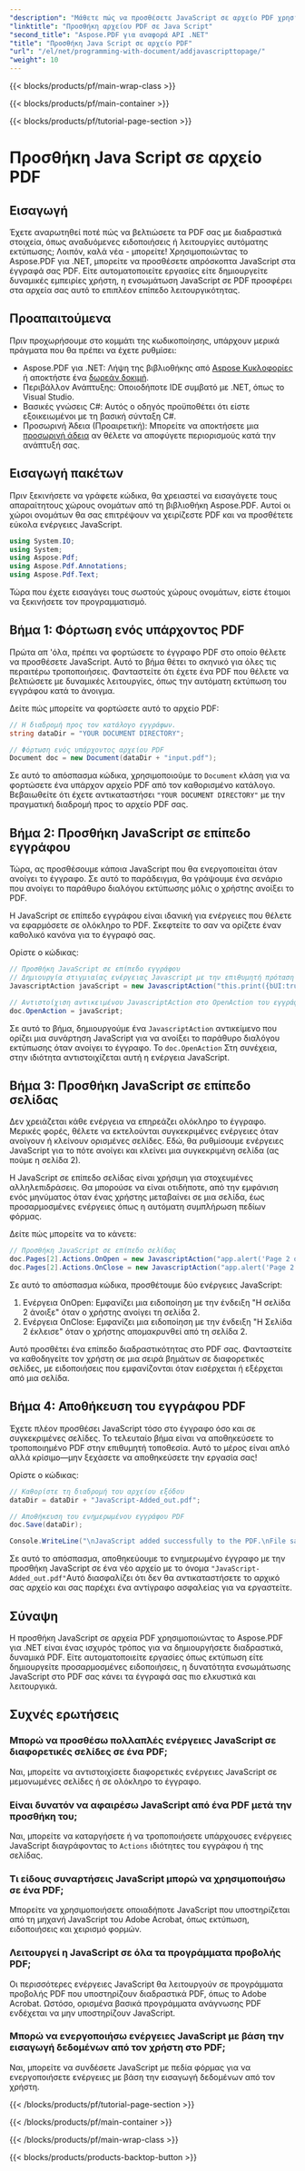 ```yaml
---
"description": "Μάθετε πώς να προσθέσετε JavaScript σε αρχείο PDF χρησιμοποιώντας το Aspose.PDF για .NET. Οδηγός βήμα προς βήμα με εκπαιδευτικά βίντεο κώδικα για scripting σε επίπεδο εγγράφου και σελίδας."
"linktitle": "Προσθήκη αρχείου PDF σε Java Script"
"second_title": "Aspose.PDF για αναφορά API .NET"
"title": "Προσθήκη Java Script σε αρχείο PDF"
"url": "/el/net/programming-with-document/addjavascripttopage/"
"weight": 10
---
```


{{< blocks/products/pf/main-wrap-class >}}

{{< blocks/products/pf/main-container >}}

{{< blocks/products/pf/tutorial-page-section >}}

# Προσθήκη Java Script σε αρχείο PDF

## Εισαγωγή

Έχετε αναρωτηθεί ποτέ πώς να βελτιώσετε τα PDF σας με διαδραστικά στοιχεία, όπως αναδυόμενες ειδοποιήσεις ή λειτουργίες αυτόματης εκτύπωσης; Λοιπόν, καλά νέα - μπορείτε! Χρησιμοποιώντας το Aspose.PDF για .NET, μπορείτε να προσθέσετε απρόσκοπτα JavaScript στα έγγραφά σας PDF. Είτε αυτοματοποιείτε εργασίες είτε δημιουργείτε δυναμικές εμπειρίες χρήστη, η ενσωμάτωση JavaScript σε PDF προσφέρει στα αρχεία σας αυτό το επιπλέον επίπεδο λειτουργικότητας.

## Προαπαιτούμενα

Πριν προχωρήσουμε στο κομμάτι της κωδικοποίησης, υπάρχουν μερικά πράγματα που θα πρέπει να έχετε ρυθμίσει:

- Aspose.PDF για .NET: Λήψη της βιβλιοθήκης από [Aspose Κυκλοφορίες](https://releases.aspose.com/pdf/net/) ή αποκτήστε ένα [δωρεάν δοκιμή](https://releases.aspose.com/).
- Περιβάλλον Ανάπτυξης: Οποιοδήποτε IDE συμβατό με .NET, όπως το Visual Studio.
- Βασικές γνώσεις C#: Αυτός ο οδηγός προϋποθέτει ότι είστε εξοικειωμένοι με τη βασική σύνταξη C#.
- Προσωρινή Άδεια (Προαιρετική): Μπορείτε να αποκτήσετε μια [προσωρινή άδεια](https://purchase.aspose.com/temporary-license/) αν θέλετε να αποφύγετε περιορισμούς κατά την ανάπτυξή σας.

## Εισαγωγή πακέτων

Πριν ξεκινήσετε να γράφετε κώδικα, θα χρειαστεί να εισαγάγετε τους απαραίτητους χώρους ονομάτων από τη βιβλιοθήκη Aspose.PDF. Αυτοί οι χώροι ονομάτων θα σας επιτρέψουν να χειρίζεστε PDF και να προσθέτετε εύκολα ενέργειες JavaScript.

```csharp
using System.IO;
using System;
using Aspose.Pdf;
using Aspose.Pdf.Annotations;
using Aspose.Pdf.Text;
```

Τώρα που έχετε εισαγάγει τους σωστούς χώρους ονομάτων, είστε έτοιμοι να ξεκινήσετε τον προγραμματισμό.

## Βήμα 1: Φόρτωση ενός υπάρχοντος PDF

Πρώτα απ 'όλα, πρέπει να φορτώσετε το έγγραφο PDF στο οποίο θέλετε να προσθέσετε JavaScript. Αυτό το βήμα θέτει το σκηνικό για όλες τις περαιτέρω τροποποιήσεις. Φανταστείτε ότι έχετε ένα PDF που θέλετε να βελτιώσετε με δυναμικές λειτουργίες, όπως την αυτόματη εκτύπωση του εγγράφου κατά το άνοιγμα.

Δείτε πώς μπορείτε να φορτώσετε αυτό το αρχείο PDF:

```csharp
// Η διαδρομή προς τον κατάλογο εγγράφων.
string dataDir = "YOUR DOCUMENT DIRECTORY";

// Φόρτωση ενός υπάρχοντος αρχείου PDF
Document doc = new Document(dataDir + "input.pdf");
```

Σε αυτό το απόσπασμα κώδικα, χρησιμοποιούμε το `Document` κλάση για να φορτώσετε ένα υπάρχον αρχείο PDF από τον καθορισμένο κατάλογο. Βεβαιωθείτε ότι έχετε αντικαταστήσει `"YOUR DOCUMENT DIRECTORY"` με την πραγματική διαδρομή προς το αρχείο PDF σας.

## Βήμα 2: Προσθήκη JavaScript σε επίπεδο εγγράφου

Τώρα, ας προσθέσουμε κάποια JavaScript που θα ενεργοποιείται όταν ανοίγει το έγγραφο. Σε αυτό το παράδειγμα, θα γράψουμε ένα σενάριο που ανοίγει το παράθυρο διαλόγου εκτύπωσης μόλις ο χρήστης ανοίξει το PDF.

Η JavaScript σε επίπεδο εγγράφου είναι ιδανική για ενέργειες που θέλετε να εφαρμόσετε σε ολόκληρο το PDF. Σκεφτείτε το σαν να ορίζετε έναν καθολικό κανόνα για το έγγραφό σας.

Ορίστε ο κώδικας:

```csharp
// Προσθήκη JavaScript σε επίπεδο εγγράφου
// Δημιουργία στιγμιαίας ενέργειας Javascript με την επιθυμητή πρόταση JavaScript
JavascriptAction javaScript = new JavascriptAction("this.print({bUI:true,bSilent:false,bShrinkToFit:true});");

// Αντιστοίχιση αντικειμένου JavascriptAction στο OpenAction του εγγράφου
doc.OpenAction = javaScript;
```

Σε αυτό το βήμα, δημιουργούμε ένα `JavascriptAction` αντικείμενο που ορίζει μια συνάρτηση JavaScript για να ανοίξει το παράθυρο διαλόγου εκτύπωσης όταν ανοίγει το έγγραφο. Το `doc.OpenAction` Στη συνέχεια, στην ιδιότητα αντιστοιχίζεται αυτή η ενέργεια JavaScript.

## Βήμα 3: Προσθήκη JavaScript σε επίπεδο σελίδας

Δεν χρειάζεται κάθε ενέργεια να επηρεάζει ολόκληρο το έγγραφο. Μερικές φορές, θέλετε να εκτελούνται συγκεκριμένες ενέργειες όταν ανοίγουν ή κλείνουν ορισμένες σελίδες. Εδώ, θα ρυθμίσουμε ενέργειες JavaScript για το πότε ανοίγει και κλείνει μια συγκεκριμένη σελίδα (ας πούμε η σελίδα 2).

Η JavaScript σε επίπεδο σελίδας είναι χρήσιμη για στοχευμένες αλληλεπιδράσεις. Θα μπορούσε να είναι οτιδήποτε, από την εμφάνιση ενός μηνύματος όταν ένας χρήστης μεταβαίνει σε μια σελίδα, έως προσαρμοσμένες ενέργειες όπως η αυτόματη συμπλήρωση πεδίων φόρμας.

Δείτε πώς μπορείτε να το κάνετε:

```csharp
// Προσθήκη JavaScript σε επίπεδο σελίδας
doc.Pages[2].Actions.OnOpen = new JavascriptAction("app.alert('Page 2 opened')");
doc.Pages[2].Actions.OnClose = new JavascriptAction("app.alert('Page 2 closed')");
```

Σε αυτό το απόσπασμα κώδικα, προσθέτουμε δύο ενέργειες JavaScript:
1. Ενέργεια OnOpen: Εμφανίζει μια ειδοποίηση με την ένδειξη "Η σελίδα 2 άνοιξε" όταν ο χρήστης ανοίγει τη σελίδα 2.
2. Ενέργεια OnClose: Εμφανίζει μια ειδοποίηση με την ένδειξη "Η Σελίδα 2 έκλεισε" όταν ο χρήστης απομακρυνθεί από τη σελίδα 2.

Αυτό προσθέτει ένα επίπεδο διαδραστικότητας στο PDF σας. Φανταστείτε να καθοδηγείτε τον χρήστη σε μια σειρά βημάτων σε διαφορετικές σελίδες, με ειδοποιήσεις που εμφανίζονται όταν εισέρχεται ή εξέρχεται από μια σελίδα.

## Βήμα 4: Αποθήκευση του εγγράφου PDF

Έχετε πλέον προσθέσει JavaScript τόσο στο έγγραφο όσο και σε συγκεκριμένες σελίδες. Το τελευταίο βήμα είναι να αποθηκεύσετε το τροποποιημένο PDF στην επιθυμητή τοποθεσία. Αυτό το μέρος είναι απλό αλλά κρίσιμο—μην ξεχάσετε να αποθηκεύσετε την εργασία σας!

Ορίστε ο κώδικας:

```csharp
// Καθορίστε τη διαδρομή του αρχείου εξόδου
dataDir = dataDir + "JavaScript-Added_out.pdf";

// Αποθήκευση του ενημερωμένου εγγράφου PDF
doc.Save(dataDir);

Console.WriteLine("\nJavaScript added successfully to the PDF.\nFile saved at " + dataDir);
```

Σε αυτό το απόσπασμα, αποθηκεύουμε το ενημερωμένο έγγραφο με την προσθήκη JavaScript σε ένα νέο αρχείο με το όνομα `"JavaScript-Added_out.pdf"`Αυτό διασφαλίζει ότι δεν θα αντικαταστήσετε το αρχικό σας αρχείο και σας παρέχει ένα αντίγραφο ασφαλείας για να εργαστείτε.

## Σύναψη

Η προσθήκη JavaScript σε αρχεία PDF χρησιμοποιώντας το Aspose.PDF για .NET είναι ένας ισχυρός τρόπος για να δημιουργήσετε διαδραστικά, δυναμικά PDF. Είτε αυτοματοποιείτε εργασίες όπως εκτύπωση είτε δημιουργείτε προσαρμοσμένες ειδοποιήσεις, η δυνατότητα ενσωμάτωσης JavaScript στο PDF σας κάνει τα έγγραφά σας πιο ελκυστικά και λειτουργικά.

## Συχνές ερωτήσεις

### Μπορώ να προσθέσω πολλαπλές ενέργειες JavaScript σε διαφορετικές σελίδες σε ένα PDF;
Ναι, μπορείτε να αντιστοιχίσετε διαφορετικές ενέργειες JavaScript σε μεμονωμένες σελίδες ή σε ολόκληρο το έγγραφο.

### Είναι δυνατόν να αφαιρέσω JavaScript από ένα PDF μετά την προσθήκη του;
Ναι, μπορείτε να καταργήσετε ή να τροποποιήσετε υπάρχουσες ενέργειες JavaScript διαγράφοντας το `Actions` ιδιότητες του εγγράφου ή της σελίδας.

### Τι είδους συναρτήσεις JavaScript μπορώ να χρησιμοποιήσω σε ένα PDF;
Μπορείτε να χρησιμοποιήσετε οποιαδήποτε JavaScript που υποστηρίζεται από τη μηχανή JavaScript του Adobe Acrobat, όπως εκτύπωση, ειδοποιήσεις και χειρισμό φορμών.

### Λειτουργεί η JavaScript σε όλα τα προγράμματα προβολής PDF;
Οι περισσότερες ενέργειες JavaScript θα λειτουργούν σε προγράμματα προβολής PDF που υποστηρίζουν διαδραστικά PDF, όπως το Adobe Acrobat. Ωστόσο, ορισμένα βασικά προγράμματα ανάγνωσης PDF ενδέχεται να μην υποστηρίζουν JavaScript.

### Μπορώ να ενεργοποιήσω ενέργειες JavaScript με βάση την εισαγωγή δεδομένων από τον χρήστη στο PDF;
Ναι, μπορείτε να συνδέσετε JavaScript με πεδία φόρμας για να ενεργοποιήσετε ενέργειες με βάση την εισαγωγή δεδομένων από τον χρήστη.

{{< /blocks/products/pf/tutorial-page-section >}}

{{< /blocks/products/pf/main-container >}}

{{< /blocks/products/pf/main-wrap-class >}}

{{< blocks/products/products-backtop-button >}}